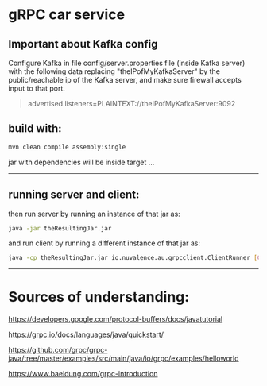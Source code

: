 # gRPC car service

## Important about Kafka config
Configure Kafka in file config/server.properties file (inside Kafka server)
with the following data replacing "theIPofMyKafkaServer" by the public/reachable ip of the Kafka server, and make sure firewall accepts input to that port.
> advertised.listeners=PLAINTEXT://theIPofMyKafkaServer:9092

## build with:
```bash
mvn clean compile assembly:single
```

jar with dependencies will be inside target ...
___
## running server and client:

then run server by running an instance of that jar as:
```bash
java -jar theResultingJar.jar
```

and run client by running a different instance of that jar as:
```bash
java -cp theResultingJar.jar io.nuvalence.au.grpcclient.ClientRunner [CarID] [CarMessage]
```

___
# Sources of understanding:
https://developers.google.com/protocol-buffers/docs/javatutorial

https://grpc.io/docs/languages/java/quickstart/

https://github.com/grpc/grpc-java/tree/master/examples/src/main/java/io/grpc/examples/helloworld

https://www.baeldung.com/grpc-introduction
